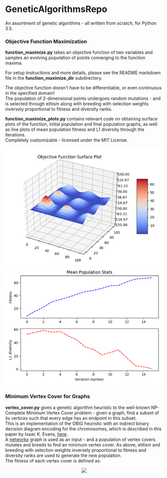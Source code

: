 # GeneticAlgorithmsRepo
An assortment of genetic algorithms - all written from scratch, for Python 3.5.
### Objective Function Maximization
**function_maximize.py** takes an objective function of two variables and samples an evolving population of points converging to the function maxima.

For setup instructions and more details, please see the README markdown file in the **function_maximize_dir** subdirectory.

The objective function doesn't have to be differentiable, or even continuous in the specified domain!  
The population of 2-dimensional points undergoes random mutations - and is selected through elitism along with breeding with selection weights 
inversely proportional to fitness and diversity ranks.  

**function_maximize_plots.py** contains relevant code on obtaining surface plots of the function, initial population and final population graphs, as well as line plots of mean population fitness 
and L1 diversity through the iterations.  
Completely customizable - licensed under the MIT License.

![](functionplot.png)
![](meanstats.png)

### Minimum Vertex Cover for Graphs
**vertex_cover.py** gives a genetic algorithm heuristic to the well-known NP-Complete Minimum Vertex Cover problem - given a graph, find a subset of its vertices such that every edge has an endpoint in this subset.  
This is an implementation of the OBIG heuristic with an indirect binary decision diagram encoding for the chromosomes, which is described in this paper by Isaac K. Evans, [here](https://pdfs.semanticscholar.org/4309/66ae3423f07738748f6cd5cef4f108ca87ea.pdf).  
A [networkx](https://networkx.github.io/) graph is used as an input - and a population of vertex covers mutates and breeds to find an minimum vertex cover.
As above, elitism and breeding with selection weights inversely proportional to fitness and diversity ranks are used to generate the new population.  
The fitness of each vertex cover is defined as: 
<p align="center"> 
<img src="https://latex.codecogs.com/gif.latex?fitness%28VC%29%20%3D%20%5Cfrac%7B200%7D%7B1&plus;VC.length%7D")
</p>
